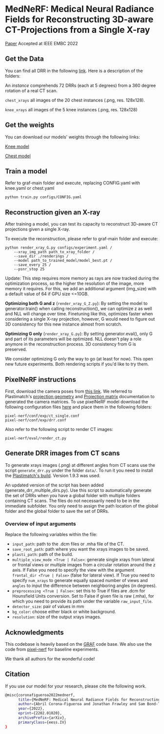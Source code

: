 # MedNeRF: Medical Neural Radiance Fields for Reconstructing 3D-aware CT-Projections from a Single X-ray

[Paper](https://arxiv.org/abs/2202.01020)
Accepted at IEEE EMBC 2022


## Get the Data
You can find all DRR in the following [link](https://drive.google.com/file/d/1_EJX3LnRMG5uXEhZ63C2eYoY4hjwmipP/view?usp=sharing). Here is a description of the folders:

An <em>instance</em> comprehends 72 DRRs (each at 5 degrees) from a 360 degree rotation of a real CT scan.


`chest_xrays` all images of the 20 chest instances (.png, res. 128x128).

`knee_xrays` all images of the 5 knee instances (.png, res. 128x128)

## Get the weights
You can download our models' weights through the following links:

[Knee model](https://drive.google.com/file/d/17cznfl6OSV4p2rzjKJXRJ_cmOM7z2tiP/view?usp=sharing)

[Chest model](https://drive.google.com/file/d/13NpwA3TiogPHYBeuvI5QapfghdPio3SF/view?usp=sharing)

## Train a model
Refer to graf-main folder and execute, replacing CONFIG.yaml with knee.yaml or chest.yaml
```
python train.py configs/CONFIG.yaml
```

## Reconstruction given an X-ray
After training a model, you can test its capacity to reconstruct 3D-aware CT projections given a single X-ray. 

To execute the reconstruction, please refer to graf-main folder and execute:
```
python render_xray_G.py configs/experiment.yaml /
    --xray_img_path path_to_xray_folder /
    --save_dir ./renderings /
    --model path_to_trained_model/model_best.pt /
    --save_every 25 /
    --psnr_stop 25 
```
Update: This step requires more memory as rays are now tracked during the optimization process, so the higher the resolution of the image, more memory it requires. For this, we add an additional argument (img_size) with a default value of 64 if GPU size <=10GB.

**Optimizing both G and z** (`render_xray_G_Z.py`): By setting the model to generator.train() when calling reconstruction(), we can optimize z as well and NLL will change over time. Finetuning like this, optimizes faster when considering a single X-ray projection, however, G would need to figure out 3D consistency for this new instance almost from scratch.

**Optimizing G only** (`render_xray_G.py`): By setting generator.eval(), only G and part of its parameters will be optimized. NLL doesn't play a role anymore in the reconstruction process. 3D consistency from G is preserved.

We consider optimizing G only the way to go (at least for now). This open new future experiments. Both rendering scripts if you'd like to try them. 

## PixelNeRF instructions
First, download the camera poses from [this link](https://drive.google.com/file/d/1xasjb7Q2nROiwDDeUVHrC6GjIEAm0HRs/view?usp=sharing). We referred to Plastimatch's [projection geometry](http://plastimatch.org/proj_geometry_15.html) and [Projection matrix](http://plastimatch.org/proj_mat_file_format.html) documentation to generated the camera matrices. To use pixelNeRF model download the following configuration files [here](https://drive.google.com/drive/folders/19AXTan3GAttwL-BLMwsnSC-AaXaminC4?usp=sharing) and place them in the following folders:

```
pixel-nerf/conf/exp/ct_single.conf
pixel-nerf/conf/exp/drr.conf
```

Also refer to the following script to render CT images:
```
pixel-nerf/eval/render_ct.py
```

## Generate DRR images from CT scans
To generate xrays images (.png) at different angles from CT scans use the script `generate_drr.py` under the folder `data/`. To run it you need to install the [Plastimatch's build](http://plastimatch.org/). Version 1.9.3 was used.

An updated version of the script has been added (generate_drr_multiple_dirs.py). Use this script to automatically generate the set of DRRs when you have a global folder with multiple folders containing CT scans. The files do not necessarily need to be in the immediate subfolder. You only need to assign the path location of the global folder and the global folder to save the set of DRRs.

### Overview of input arguments
Replace the following variables within the file:

- `input_path`: path to the .dcm files or .mha file of the CT.
- `save_root_path`: path where you want the xrays images to be saved. 
- `plasti_path`: path of the build. 
- `multiple_view_mode <True | False>`: generate single xrays from lateral or frontal views or multiple images from a circular rotation around the z axis.
    If False you need to specify the view with the argument `frontal_dir <True | False>` (false for lateral view).
    If True you need to specify `num_xrays` to generate equally spaced number of views and `angles` to input the difference between neighboring angles (in  degrees).
- `preprocessing <True | False>`: set this to True if files are .dcm for Hounsfield Units conversion. Set to False if given file is raw (.mha), for which       you need to provide its path under the variable `raw_input_file`.
- `detector_size`: pair of values in mm
- `bg_color`: choose either black or white background.
- `resolution`: size of the output xrays images.

## Acknowledgments

This codebase is heavily based on the [GRAF](https://github.com/autonomousvision/graf) code base. We also use the code from [pixel-nerf](https://github.com/sxyu/pixel-nerf) for baseline experiments.

We thank all authors for the wonderful code!

## Citation
If you use our model for your research, please cite the following work.

```bash
@misc{coronafigueroa2022mednerf,
      title={MedNeRF: Medical Neural Radiance Fields for Reconstructing 3D-aware CT-Projections from a Single X-ray}, 
      author={Abril Corona-Figueroa and Jonathan Frawley and Sam Bond-Taylor and Sarath Bethapudi and Hubert P. H. Shum and Chris G. Willcocks},
      year={2022},
      eprint={2202.01020},
      archivePrefix={arXiv},
      primaryClass={eess.IV}
}
```
